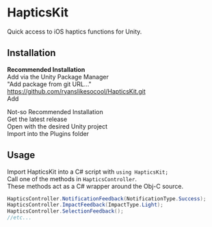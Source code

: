 # HapticsKit
Quick access to iOS haptics functions for Unity.

## Installation

**Recommended Installation**\
Add via the Unity Package Manager\
"Add package from git URL..."\
https://github.com/ryanslikesocool/HapticsKit.git \
Add

Not-so Recommended Installation\
Get the latest release\
Open with the desired Unity project\
Import into the Plugins folder

## Usage
Import HapticsKit into a C# script with `using HapticsKit;`\
Call one of the methods in `HapticsController`.\
These methods act as a C# wrapper around the Obj-C source.

```cs
HapticsController.NotificationFeedback(NotificationType.Success);
HapticsController.ImpactFeedback(ImpactType.Light);
HapticsController.SelectionFeedback();
//etc...
```
